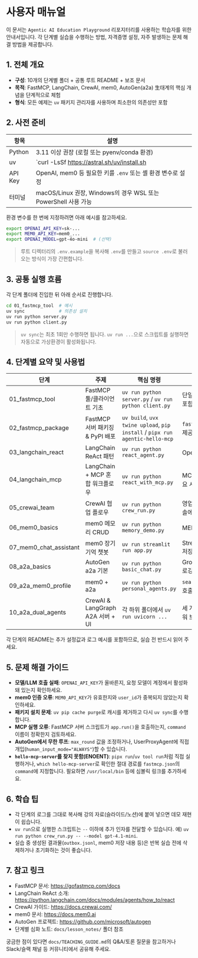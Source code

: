 # 사용자 매뉴얼

이 문서는 `Agentic AI Education Playground` 리포지터리를 사용하는 학습자를 위한 안내서입니다. 각 단계별 실습을 수행하는 방법, 자격증명 설정, 자주 발생하는 문제 해결 방법을 제공합니다.

## 1. 전체 개요
- **구성**: 10개의 단계별 폴더 + 공통 루트 README + 보조 문서
- **목적**: FastMCP, LangChain, CrewAI, mem0, AutoGen(a2a) ⽣태계의 핵심 개념을 단계적으로 체험
- **형식**: 모든 예제는 `uv` 패키지 관리자를 사용하며 최소한의 의존성만 포함

## 2. 사전 준비
| 항목 | 설명 |
| --- | --- |
| Python | 3.11 이상 권장 (로컬 또는 pyenv/conda 환경)
| uv | `curl -LsSf https://astral.sh/uv/install.sh | sh` 또는 Homebrew 등으로 설치
| API Key | OpenAI, mem0 등 필요한 키를 `.env` 또는 셸 환경 변수로 설정
| 터미널 | macOS/Linux 권장, Windows의 경우 WSL 또는 PowerShell 사용 가능

환경 변수를 한 번에 지정하려면 아래 예시를 참고하세요.
```bash
export OPENAI_API_KEY=sk-...
export MEM0_API_KEY=mem0_...
export OPENAI_MODEL=gpt-4o-mini  # (선택)
```
> 루트 디렉터리의 `.env.example`을 복사해 `.env`를 만들고 `source .env`로 불러오는 방식이 가장 간편합니다.

## 3. 공통 실행 흐름
각 단계 폴더에 진입한 뒤 아래 순서로 진행합니다.
```bash
cd 01_fastmcp_tool  # 예시
uv sync             # 의존성 설치
uv run python server.py
uv run python client.py
```
> `uv sync`는 최초 1회만 수행하면 됩니다. `uv run ...`으로 스크립트를 실행하면 자동으로 가상환경이 활성화됩니다.

## 4. 단계별 요약 및 사용법
| 단계 | 주제 | 핵심 명령 | 비고 |
| --- | --- | --- | --- |
| 01_fastmcp_tool | FastMCP 툴/클라이언트 기초 | `uv run python server.py` / `uv run python client.py` | 단일 프로세스 테스트 포함 |
| 02_fastmcp_package | FastMCP 서버 패키징 & PyPI 배포 | `uv build`, `uvx twine upload`, `pip install` / `pipx run agentic-hello-mcp` | `fastmcp.json` 예시 제공 |
| 03_langchain_react | LangChain ReAct 패턴 | `uv run python react_agent.py` | OpenAI API 키 필요 |
| 04_langchain_mcp | LangChain + MCP 혼합 워크플로우 | `uv run python react_with_mcp.py` | MCP 서버 임베드, 필요 시 별도 실행 |
| 05_crewai_team | CrewAI 협업 플로우 | `uv run python crew_run.py` | 영업 담당자 입력을 콘솔에서 직접 제공 |
| 06_mem0_basics | mem0 메모리 CRUD | `uv run python memory_demo.py` | MEM0 API 키 필요 |
| 07_mem0_chat_assistant | mem0 장기 기억 챗봇 | `uv run streamlit run app.py` | Streamlit UI, mem0 저장/검색 확인 |
| 08_a2a_basics | AutoGen a2a 기본 | `uv run python basic_chat.py` | GroupChatManager 로깅 관찰 |
| 09_a2a_mem0_profile | mem0 + a2a | `uv run python personal_agents.py` | `search_profile` 툴 호출 흐름 확인 |
| 10_a2a_dual_agents | CrewAI & LangGraph A2A 서버 + UI | 각 하위 폴더에서 `uv run uvicorn ...` | 세 개의 프로세스를 띄워 브라우저로 테스트 |

각 단계의 README는 추가 설정값과 로그 예시를 포함하므로, 실습 전 반드시 읽어 주세요.

## 5. 문제 해결 가이드
- **모델/LLM 호출 실패**: `OPENAI_API_KEY`가 올바른지, 요청 모델이 계정에서 활성화돼 있는지 확인하세요.
- **mem0 인증 오류**: `MEM0_API_KEY`가 유효한지와 `user_id`가 중복되지 않았는지 확인하세요.
- **패키지 설치 문제**: `uv pip cache purge`로 캐시를 제거하고 다시 `uv sync`를 수행합니다.
- **MCP 실행 오류**: FastMCP 서버 스크립트가 `app.run()`을 호출하는지, `command` 이름이 정확한지 검토하세요.
- **AutoGen에서 무한 루프**: `max_round` 값을 조정하거나, UserProxyAgent에 직접 개입(`human_input_mode="ALWAYS"`)할 수 있습니다.
- **`hello-mcp-server`를 찾지 못함(ENOENT)**: `pipx run`/`uv tool run`처럼 직접 실행하거나, `which hello-mcp-server`로 확인한 절대 경로를 `fastmcp.json`의 `command`에 지정합니다. 필요하면 `/usr/local/bin` 등에 심볼릭 링크를 추가하세요.

## 6. 학습 팁
- 각 단계의 로그를 그대로 복사해 강의 자료(슬라이드/노션)에 붙여 넣으면 데모 재현이 쉽습니다.
- `uv run`으로 실행한 스크립트는 `--` 이하에 추가 인자를 전달할 수 있습니다. 예) `uv run python crew_run.py -- --model gpt-4.1-mini`.
- 실습 중 생성된 결과물(`outbox.jsonl`, mem0 저장 내용 등)은 반복 실습 전에 삭제하거나 초기화하는 것이 좋습니다.

## 7. 참고 링크
- FastMCP 문서: https://gofastmcp.com/docs
- LangChain ReAct 소개: https://python.langchain.com/docs/modules/agents/how_to/react
- CrewAI 가이드: https://docs.crewai.com/
- mem0 문서: https://docs.mem0.ai
- AutoGen 프로젝트: https://github.com/microsoft/autogen
- 단계별 심화 노트: `docs/lesson_notes/` 폴더 참조

궁금한 점이 있다면 `docs/TEACHING_GUIDE.md`의 Q&A/토론 질문을 참고하거나 Slack/슬랙 채널 등 커뮤니티에서 공유해 주세요.
